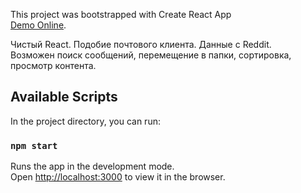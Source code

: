 This project was bootstrapped with Create React App<br>
[Demo Online](https://romanapuhtin.github.io/mailbox).

Чистый React. Подобие почтового клиента. Данные с Reddit.<br>
Возможен поиск сообщений, перемещение в папки, сортировка, просмотр контента.

## Available Scripts

In the project directory, you can run:

### `npm start`

Runs the app in the development mode.<br>
Open [http://localhost:3000](http://localhost:3000) to view it in the browser.